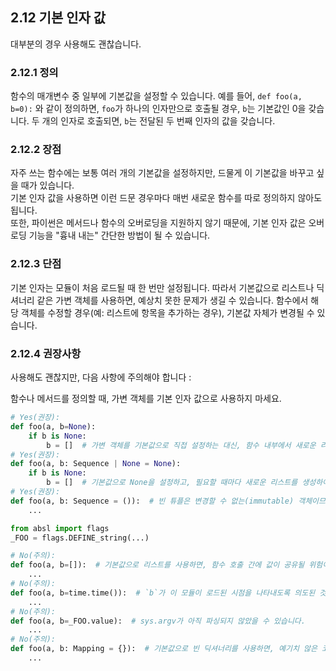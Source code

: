 ## 2.12 기본 인자 값

대부분의 경우 사용해도 괜찮습니다.

### 2.12.1 정의

함수의 매개변수 중 일부에 기본값을 설정할 수 있습니다. 예를 들어, `def foo(a, b=0):` 와 같이 정의하면,
`foo`가 하나의 인자만으로 호출될 경우, `b`는 기본값인 0을 갖습니다.
두 개의 인자로 호출되면, `b`는 전달된 두 번째 인자의 값을 갖습니다.

### 2.12.2 장점

자주 쓰는 함수에는 보통 여러 개의 기본값을 설정하지만, 드물게 이 기본값을 바꾸고 싶을 때가 있습니다.  
기본 인자 값을 사용하면 이런 드문 경우마다 매번 새로운 함수를 따로 정의하지 않아도 됩니다.  
또한, 파이썬은 메서드나 함수의 오버로딩을 지원하지 않기 때문에, 기본 인자 값은 오버로딩 기능을 "흉내 내는" 간단한 방법이 될 수 있습니다.

### 2.12.3 단점

기본 인자는 모듈이 처음 로드될 때 한 번만 설정됩니다.
따라서 기본값으로 리스트나 딕셔너리 같은 가변 객체를 사용하면, 예상치 못한 문제가 생길 수 있습니다.
함수에서 해당 객체를 수정할 경우(예: 리스트에 항목을 추가하는 경우), 기본값 자체가 변경될 수 있습니다.

### 2.12.4 권장사항

사용해도 괜찮지만, 다음 사항에 주의해야 합니다 :

함수나 메서드를 정의할 때, 가변 객체를 기본 인자 값으로 사용하지 마세요.

```python
# Yes(권장): 
def foo(a, b=None):
    if b is None:
        b = []  # 가변 객체를 기본값으로 직접 설정하는 대신, 함수 내부에서 새로운 리스트를 생성합니다.
# Yes(권장): 
def foo(a, b: Sequence | None = None):
    if b is None:
        b = []  # 기본값으로 None을 설정하고, 필요할 때마다 새로운 리스트를 생성하여 가변 객체 공유 문제를 방지합니다.
# Yes(권장): 
def foo(a, b: Sequence = ()):  # 빈 튜플은 변경할 수 없는(immutable) 객체이므로 안전하게 사용할 수 있습니다.
    ...
```

```python
from absl import flags
_FOO = flags.DEFINE_string(...)

# No(주의):
def foo(a, b=[]):  # 기본값으로 리스트를 사용하면, 함수 호출 간에 값이 공유될 위험이 있습니다.
    ...
# No(주의): 
def foo(a, b=time.time()):  # `b`가 이 모듈이 로드된 시점을 나타내도록 의도된 것인가요?
    ...
# No(주의): 
def foo(a, b=_FOO.value):  # sys.argv가 아직 파싱되지 않았을 수 있습니다.
    ...
# No(주의):  
def foo(a, b: Mapping = {}):  # 기본값으로 빈 딕셔너리를 사용하면, 예기치 않은 코드에 전달될 가능성이 있습니다.
    ...
```
